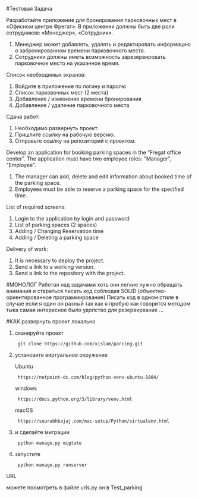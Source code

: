 #Тестовая Задача 

Разработайте приложение для бронирования парковочных мест в «Офисном центре Фрегат».
В приложении должны быть две роли сотрудников: «Менеджер», «Сотрудник».
1. Менеджер может добавлять, удалять и редактировать информацию о забронированном времени парковочного места.
2. Сотрудники должны иметь возможность зарезервировать парковочное место на указанное время.

Список необходимых экранов:
1) Войдите в приложение по логину и паролю
2) Список парковочных мест (2 места)
3) Добавление / изменение времени бронирования
4) Добавление / удаление парковочного места

Сдача работ:
1. Необходимо развернуть проект.
2. Пришлите ссылку на рабочую версию.
3. Отправьте ссылку на репозиторий с проектом.

Develop an application for booking parking spaces in the “Fregat office center”.
The application must have two employee roles: "Manager", "Employee".
1. The manager can add, delete and edit information about booked time of the parking space.
2. Employees must be able to reserve a parking space for the specified time.

List of required screens:
1) Login to the application by login and password
2) List of parking spaces (2 spaces)
3) Adding / Changing Reservation time
4) Adding / Deleting a parking space

Delivery of work:
1. It is necessary to deploy the project.
2. Send a link to a working version.
3. Send a link to the repository with the project.


#МОНОЛО́Г
    Работая над задачами хоть они легкие нужно обращать внимания и стараться писать код соблюдая SOLID (объектно-ориентированное программирование)
	Писать код в одном стиле в случае если я один он разный так как я пробую как говорится методом тыка самая интересное было удопство для резервирвание …


#КАК развернуть проект локально 

1. сканируйте проект 
        
        git clone https://github.com/xislam/parcing.git
        
2. установите виртуальное окружение 

    Ubuntu 
        
        https://netpoint-dc.com/blog/python-venv-ubuntu-1804/

    windows    
    
        https://docs.python.org/3/library/venv.html
       
    macOS
    
        https://sourabhbajaj.com/mac-setup/Python/virtualenv.html

3. и сделайте миграции 
    
        python manage.py migtate
      
4. запустите 
        
        python manage.py runserver 


URL 

можете посмотреть в файле urls.py он в Test_parking

